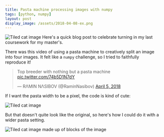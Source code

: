 ```yaml
---
title: Pasta machine processing images with numpy
tags: [python, numpy]
layout: post
display_image: /assets/2018-04-08-ex.png
---
```


![Tiled cat image](/assets/2018-04-08-lizzy-header.png)
Here's a quick blog post to celebrate turning in my last coursework for my master's.

There was this video of using a pasta machine to creatively split an image into four images. It felt like a `numpy` challenge, so I tried to faithfully reproduce it!

<blockquote class="twitter-tweet" data-lang="en"><p lang="en" dir="ltr">Top breeder with nothing but a pasta machine <a href="https://t.co/74b5D1N7dY">pic.twitter.com/74b5D1N7dY</a></p>&mdash; RΛMIN NΛSIBOV (@RaminNasibov) <a href="https://twitter.com/RaminNasibov/status/981834971403911168?ref_src=twsrc%5Etfw">April 5, 2018</a></blockquote> <script async src="https://platform.twitter.com/widgets.js" charset="utf-8"></script>


If I want the pasta width to be a pixel, the code is kind of cute:

<script src="https://gist.github.com/jessstringham/1fab85175358650242c57d99817ed413.js"></script>

![Tiled cat image](/assets/2018-04-08-lizzy-header.png)

But that doesn't quite look like the original, so here's how I could do it with a wider pasta setting.

<script src="https://gist.github.com/jessstringham/b2fe92a7f1412f00443b0fb124f08bd9.js"></script>

![Tiled cat image made up of blocks of the image](/assets/2018-04-08-lizzy.png)
